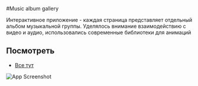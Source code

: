 
#Music album gallery

Интерактивное приложение - каждая страница представляет отдельный альбом музыкальной группы. Уделялось внимание взаимодействию с видео и аудио, использовались современные библиотеки для анимаций

## Посмотреть

- [Все тут](https://dashinin.github.io/Show-room/)

![App Screenshot](https://i.pinimg.com/originals/95/29/6e/95296e40bc67ab62fa5e1d7b1fd6b26a.gif)
